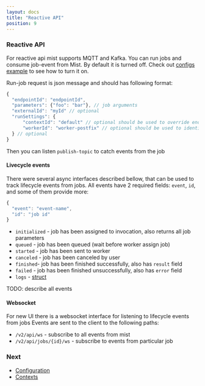 ```yaml
---
layout: docs
title: "Reactive API"
position: 9
---
```

### Reactive API

For reactive api mist supports MQTT and Kafka.
You can run jobs and consume job-event from Mist.
By default it is turned off. Check out [configs example](https://github.com/Hydrospheredata/mist/blob/master/src/it/resources/mqtt/integration.conf#L27) to see how to turn it on.

Run-job request is json message and should has following format:
```js
{
  "endpointId": "endpointId",
  "parameters": {"foo": "bar"}, // job arguments
  "externalId": "myId" // optional
  "runSettings": {
      "contextId": "default" // optional should be used to override endpoint context
      "workerId": "worker-postfix" // optional should be used to identify worker by this postfix
  } // optional
}
```
Then you can listen `publish-topic` to catch events from the job

#### Livecycle events

There were several async interfaces described bellow, that can be used to track lifecycle events from jobs.
All events have 2 required fields: `event`, `id`, and some of them provide more:
```js
{
  "event": "event-name",
  "id": "job id"
}
```

- `initialized` - job has been assigned to invocation, also returns all job parameters
- `queued` - job has been queued (wait before worker assign job)
- `started` - job has been sent to worker
- `canceled` - job has been canceled by user
- `finished`- job has been finished successfully, also has `result` field
- `failed` - job has been finished unsuccessfully, also has `error` field
-  `logs` - [struct](https://github.com/Hydrospheredata/mist/blob/4bd40459e4c6780d2b3e7d6fe6e6e1c9f5c14174/src/main/scala/io/hydrosphere/mist/Messages.scala#L98)

TODO: describe all events


#### Websocket

For new UI there is a websocket interface for listening to lifecycle events from jobs
Events are sent to the client to the following paths:
- `/v2/api/ws` - subscribe to all events from mist
- `/v2/api/jobs/{id}/ws` - subscribe to events from particular job

### Next 
- [Configuration](/docs/configuration.md)
- [Contexts](/docs/context-namespaces.md)

